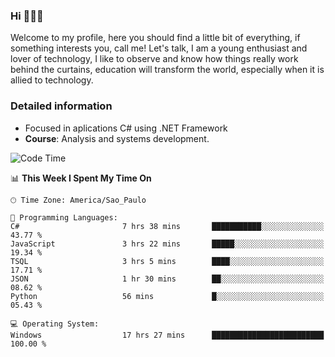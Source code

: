 


### Hi 🙋🏽‍♂️

Welcome to my profile, here you should find a little bit of everything, if something interests you, call me! Let's talk,
I am a young enthusiast and lover of technology, I like to observe and know how things really work behind the curtains, 
education will transform the world, especially when it is allied to technology.

### Detailed information
* Focused in aplications C# using .NET Framework
* **Course**: Analysis and systems development.

<!--START_SECTION:waka-->
![Code Time](http://img.shields.io/badge/Code%20Time-414%20hrs-blue)

📊 **This Week I Spent My Time On** 

```text
🕑︎ Time Zone: America/Sao_Paulo

💬 Programming Languages: 
C#                       7 hrs 38 mins       ███████████░░░░░░░░░░░░░░   43.77 % 
JavaScript               3 hrs 22 mins       █████░░░░░░░░░░░░░░░░░░░░   19.34 % 
TSQL                     3 hrs 5 mins        ████░░░░░░░░░░░░░░░░░░░░░   17.71 % 
JSON                     1 hr 30 mins        ██░░░░░░░░░░░░░░░░░░░░░░░   08.62 % 
Python                   56 mins             █░░░░░░░░░░░░░░░░░░░░░░░░   05.43 % 

💻 Operating System: 
Windows                  17 hrs 27 mins      █████████████████████████   100.00 % 
```


<!--END_SECTION:waka-->


